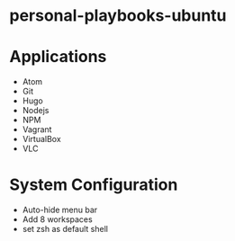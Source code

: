 # personal-playbooks-ubuntu

# Applications
  * Atom
  * Git
  * Hugo
  * Nodejs
  * NPM
  * Vagrant
  * VirtualBox
  * VLC
  
# System Configuration
 * Auto-hide menu bar
 * Add 8 workspaces
 * set zsh as default shell
 
